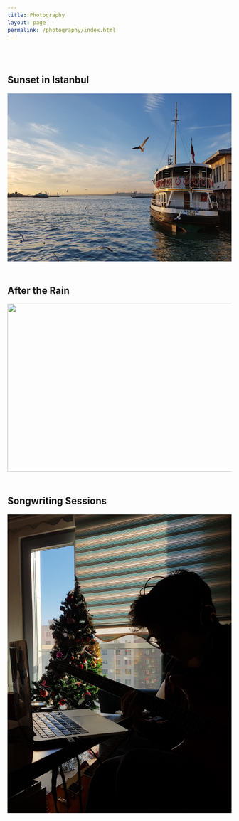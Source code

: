 ```yaml
---
title: Photography
layout: page
permalink: /photography/index.html
---
```


<p></p>
<h2 style="margin-top: 75px"> Sunset in Istanbul </h2>
<img src="/assets/sunset_istanbul.jpg" style="width:672px;height:378px;">

<h2 style="margin-top: 50px"> After the Rain</h2>
<img src="/assets/rainy_park.jpg" style="width:672px;height:378px;">

<h2 style="margin-top: 50px"> Songwriting Sessions</h2>
<img src="/assets/music.jpg" style="width:504px;height:672px" class="rotateimg90" >
